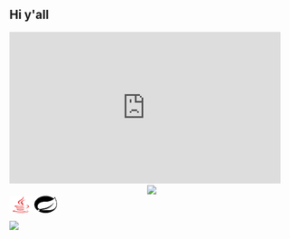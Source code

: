 ## Hi y'all 

<iframe src="https://giphy.com/embed/qb1eHxhUHLdsc" width="480" height="268" frameBorder="0" class="giphy-embed" allowFullScreen></iframe>

<div align="center">
  <img src="https://giphy.com/gifs/hxh-killua-qb1eHxhUHLdsc?utm_term=">
</div>

<div>
  <img align="center" alt="Macedo-Java-Icon" height="30" width="40" src="https://raw.githubusercontent.com/devicons/devicon/master/icons/java/java-plain.svg">
  <img align="center" alt="Macedo-Spring-Icon" height="30" width="40" src="https://raw.githubusercontent.com/devicons/devicon/master/icons/spring/spring-plain.svg">
</div>
 
  <a href="https://www.linkedin.com/in/macedooo/" target="_blank"><img src="https://img.shields.io/badge/-LinkedIn-%230077B5?style=for-the-badge&logo=linkedin&logoColor=white" target="_blank"></a> 
